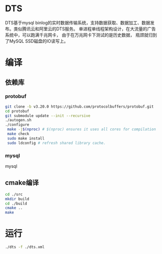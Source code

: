 # DTS
  DTS基于mysql binlog的实时数据传输系统，支持数据获取、数据加工、数据发布。类似腾讯云和阿里云的DTS服务。
单进程单线程架构设计，在大流量的广告系统中，可以跑满千兆网卡， 由于在万兆网卡下测试的是历史数据， 瓶颈就归到了MySQL SSD磁盘的IO读写上。

# 编译
## 依赖库
### protobuf

```bash
git clone -b v3.20.0 https://github.com/protocolbuffers/protobuf.git
cd protobuf
git submodule update --init --recursive
./autogen.sh
./configure
 make -j$(nproc) # $(nproc) ensures it uses all cores for compilation
 make check
 sudo make install
 sudo ldconfig # refresh shared library cache.
```
### mysql
mysql

## cmake编译

```bash
cd ./src 
mkdir build  
cd ./build 
cmake .. 
make 
```
# 运行 

```bash  
./dts -f ./dts.xml
```  
